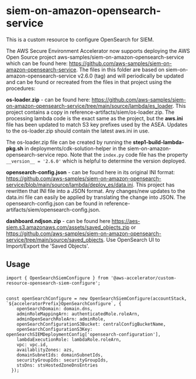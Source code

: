 # siem-on-amazon-opensearch-service

This is a custom resource to configure OpenSearch for SIEM.


The AWS Secure Environment Accelerator now supports deploying the AWS Open Source project aws-samples/siem-on-amazon-opensearch-service which can be found here: https://github.com/aws-samples/siem-on-amazon-opensearch-service. The files in this folder are based on siem-on-amazon-opensearch-service
v2.6.0 (tag) and will periodically be updated and can be found or recreated from the files in that project using the procedures:

**os-loader.zip** - can be found here: https://github.com/aws-samples/siem-on-amazon-opensearch-service/tree/main/source/lambda/es_loader. This project contains a copy in reference-artifacts/siem/os-loader.zip. The processing lambda code is the exact same as the project, but the **aws.ini** file has been updated to match S3 key prefixes used by the ASEA. Updates to the os-loader.zip should contain the latest aws.ini in use.

The os-loader.zip file can be created by running the **step1-build-lambda-pkg.sh** in deployments/cdk-solution-helper in the siem-on-amazon-opensearch-service repo. Note that the ``index.py`` code file has the property ``__version__ = '2.6.0'`` which is helpful to determine the version deployed.

**opensearch-config.json** - can be found here in its original INI format: https://github.com/aws-samples/siem-on-amazon-opensearch-service/blob/main/source/lambda/deploy_es/data.ini. This project has rewritten that INI file into a JSON format. Any changes/new updates to the data.ini file can easily be applied by translating the change into JSON. The opensearch-config.json can be found in reference-artifacts/siem/opensearch-config.json.

**dashboard.ndjson.zip** - can be found here https://aes-siem.s3.amazonaws.com/assets/saved_objects.zip or https://github.com/aws-samples/siem-on-amazon-opensearch-service/tree/main/source/saved_objects. Use OpenSearch UI to Import/Export the 'Saved Objects'.


## Usage

```
import { OpenSearchSiemConfigure } from '@aws-accelerator/custom-resource-opensearch-siem-configure';


const openSearchConfigure = new OpenSearchSiemConfigure(accountStack, `${acceleratorPrefix}OpenSearchConfigure`, {
    openSearchDomain: domain.dns,
    adminRoleMappingArn: authenticatedRole.roleArn,
    adminOpenSearchRoleArn: adminRole,
    openSearchConfigurationS3Bucket: centralConfigBucketName,
    openSearchConfigurationS3Key: openSearchSIEMDeploymentConfig['opensearch-configuration'],
    lambdaExecutionRole: lambdaRole.roleArn,
    vpc: vpc.id,
    availablityZones: azs,
    domainSubnetIds: domainSubnetIds,
    securityGroupIds: securityGroupIds,
    stsDns: stsHostedZoneDnsEntries
  });

```